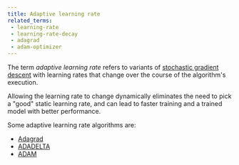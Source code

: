 ```yaml
---
title: Adaptive learning rate
related_terms:
 - learning-rate
 - learning-rate-decay
 - adagrad
 - adam-optimizer
---
```

The term *adaptive learning rate* refers to variants
of [stochastic gradient descent][1] with learning
rates that change over the course of the algorithm's
execution.

Allowing the learning rate to change dynamically
eliminates the need to pick a "good" static learning rate,
and can lead to faster training and a trained model
with better performance.

Some adaptive learning rate algorithms are:
 - [Adagrad][2]
 - [ADADELTA][3]
 - [ADAM][4]

[1]: /terms/stochastic-gradient-descent-sgd/
[2]: /terms/adagrad/
[3]: /terms/adadelta/
[4]: /terms/adam-optimizer/
